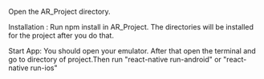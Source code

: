 Open the AR_Project directory.

Installation :
Run npm install in AR_Project. The directories will be installed for the project after you do that.

Start App:
You should open your emulator.
After that open the terminal and go to directory of project.Then run "react-native run-android" or "react-native run-ios"
